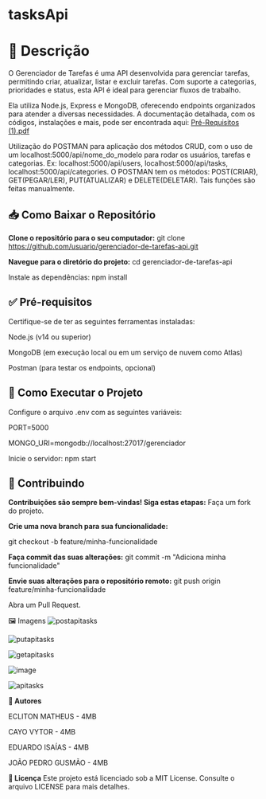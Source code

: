 # tasksApi

# 📝 Descrição
O Gerenciador de Tarefas é uma API desenvolvida para gerenciar tarefas, permitindo criar, atualizar, listar e excluir tarefas. Com suporte a categorias, prioridades e status, esta API é ideal para gerenciar fluxos de trabalho.

Ela utiliza Node.js, Express e MongoDB, oferecendo endpoints organizados para atender a diversas necessidades. A documentação detalhada, com os códigos, instalações e mais, pode ser encontrada aqui: [Pré-Requisitos (1).pdf](https://github.com/user-attachments/files/17969770/Pre-Requisitos.1.pdf)

Utilização do POSTMAN para aplicação dos métodos CRUD, com o uso de um localhost:5000/api/nome_do_modelo para rodar os usuários, tarefas e categorias. Ex: localhost:5000/api/users, localhost:5000/api/tasks, localhost:5000/api/categories.
O POSTMAN tem os métodos: POST(CRIAR), GET(PEGAR/LER), PUT(ATUALIZAR) e DELETE(DELETAR). Tais funções são feitas manualmente.

 ## 📥 Como Baixar o Repositório
 
**Clone o repositório para o seu computador:**
git clone https://github.com/usuario/gerenciador-de-tarefas-api.git

**Navegue para o diretório do projeto:**
cd gerenciador-de-tarefas-api

Instale as dependências:
npm install

## ✅ Pré-requisitos
Certifique-se de ter as seguintes ferramentas instaladas:

Node.js (v14 ou superior)

MongoDB (em execução local ou em um serviço de nuvem como Atlas)

Postman (para testar os endpoints, opcional)

## 🚀 Como Executar o Projeto
Configure o arquivo .env com as seguintes variáveis:

PORT=5000

MONGO_URI=mongodb://localhost:27017/gerenciador

Inicie o servidor: npm start

## 🤝 Contribuindo
**Contribuições são sempre bem-vindas! Siga estas etapas:**
Faça um fork do projeto.

**Crie uma nova branch para sua funcionalidade:**

git checkout -b feature/minha-funcionalidade

**Faça commit das suas alterações:**
git commit -m "Adiciona minha funcionalidade"

**Envie suas alterações para o repositório remoto:**
git push origin feature/minha-funcionalidade

Abra um Pull Request.

🖼️ Imagens
![postapitasks](https://github.com/user-attachments/assets/cfbaa75e-5685-4432-820b-530253be9a26)


![putapitasks](https://github.com/user-attachments/assets/2826b8a1-5b8c-47ed-a1f2-d6c73a9992d6)


![getapitasks](https://github.com/user-attachments/assets/261f9d1d-c63d-4089-8efa-1d96b2f2b82f)


![image](https://github.com/user-attachments/assets/a22f266d-c917-4317-bd65-43b890984b67)


![apitasks](https://github.com/user-attachments/assets/3192ac1f-bb1e-4efb-961f-c2def0daef35)



**👥 Autores**

ECLITON MATHEUS - 4MB

CAYO VYTOR - 4MB

EDUARDO ISAÍAS - 4MB

JOÃO PEDRO GUSMÃO - 4MB
 


**📜 Licença**
Este projeto está licenciado sob a MIT License. Consulte o arquivo LICENSE para mais detalhes.



